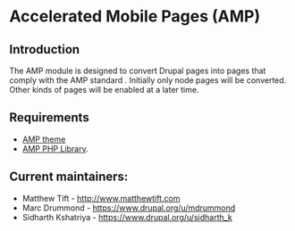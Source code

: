 # Accelerated Mobile Pages (AMP)

## Introduction

The AMP module is designed to convert Drupal pages into pages that comply with
the AMP standard . Initially only node pages will be converted. Other kinds of
pages will be enabled at a later time.


## Requirements

* [AMP theme](https://www.drupal.org/project/amptheme)
* [AMP PHP Library](https://github.com/Lullabot/amp-library).


## Current maintainers:

- Matthew Tift - http://www.matthewtift.com
- Marc Drummond - https://www.drupal.org/u/mdrummond
- Sidharth Kshatriya - https://www.drupal.org/u/sidharth_k
